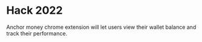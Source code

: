 # Hack 2022

Anchor money chrome extension will let users
view their wallet balance and track their performance.
